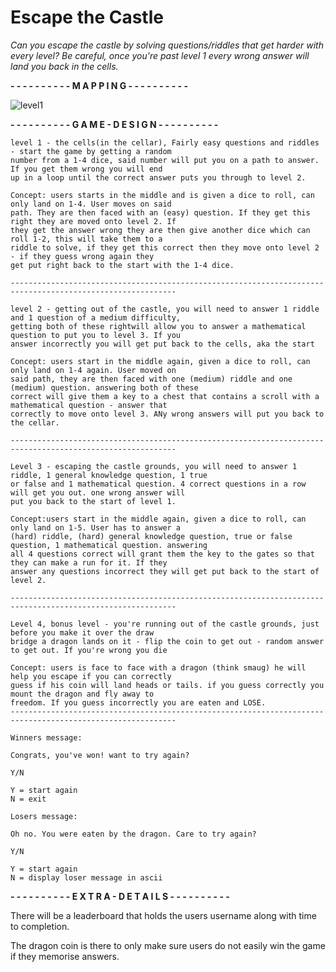 # Escape the Castle                                                    
*Can you escape the castle by solving questions/riddles that get harder with every level? Be careful, once you're past level 1 every wrong answer will land you back in the cells.*


**- - - - - - - - - - M A P P I N G - - - - - - - - - -**

![level1](https://user-images.githubusercontent.com/122262287/211813599-a3d16f4f-e5f6-46a2-95ee-c2893b5e81f7.png)

**- - - - - - - - - - G A M E - D E S I G N - - - - - - - - - -**

```
level 1 - the cells(in the cellar), Fairly easy questions and riddles - start the game by getting a random
number from a 1-4 dice, said number will put you on a path to answer. If you get them wrong you will end 
up in a loop until the correct answer puts you through to level 2.

Concept: users starts in the middle and is given a dice to roll, can only land on 1-4. User moves on said
path. They are then faced with an (easy) question. If they get this right they are moved onto level 2. If
they get the answer wrong they are then give another dice which can roll 1-2, this will take them to a 
riddle to solve, if they get this correct then they move onto level 2 - if they guess wrong again they
get put right back to the start with the 1-4 dice. 

-----------------------------------------------------------------------------------------------------------

level 2 - getting out of the castle, you will need to answer 1 riddle and 1 question of a medium difficulty,
getting both of these rightwill allow you to answer a mathematical question to put you to level 3. If you
answer incorrectly you will get put back to the cells, aka the start

Concept: users start in the middle again, given a dice to roll, can only land on 1-4 again. User moved on 
said path, they are then faced with one (medium) riddle and one (medium) question. answering both of these 
correct will give them a key to a chest that contains a scroll with a mathematical question - answer that 
correctly to move onto level 3. ANy wrong answers will put you back to the cellar.

-----------------------------------------------------------------------------------------------------------

Level 3 - escaping the castle grounds, you will need to answer 1 riddle, 1 general knowledge question, 1 true
or false and 1 mathematical question. 4 correct questions in a row will get you out. one wrong answer will 
put you back to the start of level 1.

Concept:users start in the middle again, given a dice to roll, can only land on 1-5. User has to answer a
(hard) riddle, (hard) general knowledge question, true or false question, 1 mathematical question. answering
all 4 questions correct will grant them the key to the gates so that they can make a run for it. If they
answer any questions incorrect they will get put back to the start of level 2.

-----------------------------------------------------------------------------------------------------------

Level 4, bonus level - you're running out of the castle grounds, just before you make it over the draw
bridge a dragon lands on it - flip the coin to get out - random answer to get out. If you're wrong you die

Concept: users is face to face with a dragon (think smaug) he will help you escape if you can correctly
guess if his coin will land heads or tails. if you guess correctly you mount the dragon and fly away to 
freedom. If you guess incorrectly you are eaten and LOSE. 
-----------------------------------------------------------------------------------------------------------

Winners message:

Congrats, you've won! want to try again?

Y/N

Y = start again
N = exit

Losers message:

Oh no. You were eaten by the dragon. Care to try again?

Y/N

Y = start again
N = display loser message in ascii
```
**- - - - - - - - - - E X T R A - D E T A I L S - - - - - - - - - -**

There will be a leaderboard that holds the users username along with time to completion.

The dragon coin is there to only make sure users do not easily win the game if they memorise answers.

